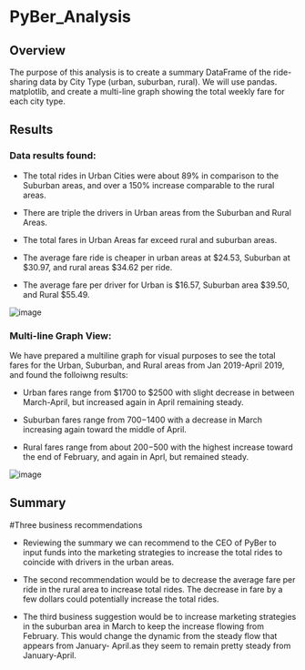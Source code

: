 # PyBer_Analysis
## Overview

   The purpose of this analysis is to create a summary DataFrame of the ride-sharing data by City Type (urban, suburban, rural). We will use pandas. matplotlib, and create a multi-line graph showing the total weekly fare for each city type.
  
## Results

 ### Data results found:
 
- The total rides in Urban Cities were about 89% in comparison to the Suburban areas, and over a 150% increase comparable to the rural areas.

- There are triple the drivers in Urban areas from the Suburban and Rural Areas.

- The total fares in Urban Areas far exceed rural and suburban areas.

- The average fare ride is cheaper in urban areas at $24.53, Suburban at $30.97, and rural areas $34.62 per ride.

- The average fare per driver for Urban is $16.57, Suburban area $39.50, and Rural $55.49.




![image](https://user-images.githubusercontent.com/101079743/164817546-9e4529a3-fd10-47e3-a4ff-7f2697da9b3b.png)


### Multi-line Graph View:

 We have prepared a multiline graph for visual purposes to see the total fares for the Urban, Suburban, and Rural areas from Jan 2019-April 2019, and found the folloiwng results:
 
- Urban fares range from $1700 to $2500 with slight decrease in between March-April, but increased again in April remaining steady.

- Suburban fares range from $700-$1400 with a decrease in March increasing again toward the middle of April.

- Rural fares range from about $200-$500 with the highest increase toward the end of February, and again in Aprl, but remained steady.

![image](https://user-images.githubusercontent.com/101079743/164836219-04a15a83-fed5-492b-aca8-2122c62b478a.png)

## Summary

#Three business recommendations
  
  - Reviewing the summary we can recommend to the CEO of PyBer to input funds into the marketing strategies to increase the total rides to coincide with drivers in the urban areas.
  
  - The second recommendation would be to decrease the average fare per ride in the rural area to increase total rides. The decrease in fare by a few dollars could potentially increase the total rides.
  
- The third business suggestion would be to increase marketing strategies in the suburban area in March to keep the increase flowing from February. This would change the dynamic from the steady flow that appears from January- April.as they seem to remain pretty steady from January-April.
 
 
 
 





